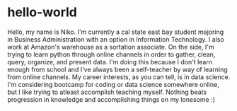 # hello-world
Hello, my name is Niko. I'm currently a cal state east bay student majoring in Business Administration with an option
in Information Technology. I also work at Amazon's warehouse as a sortation associate. On the side,
I'm trying to learn python through online channels in order to gather, clean, query, organize, and present data. I'm doing this because I don't learn enough from school and I've always been a self-teacher by way of learning from online channels. My career interests, as
you can tell, is in data science. I'm considering bootcamp for coding or data science somewhere online, but I like trying to atleast
accomplish teaching myself. Nothing beats progression in knowledge and accomplishing things on my lonesome :)

